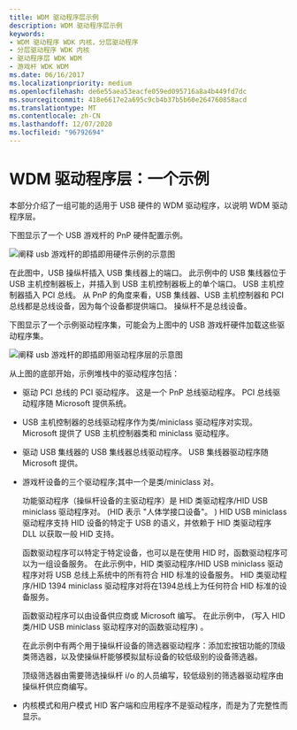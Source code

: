 ```yaml
---
title: WDM 驱动程序层示例
description: WDM 驱动程序层示例
keywords:
- WDM 驱动程序 WDK 内核，分层驱动程序
- 分层驱动程序 WDK 内核
- 驱动程序层 WDK WDM
- 游戏杆 WDK WDM
ms.date: 06/16/2017
ms.localizationpriority: medium
ms.openlocfilehash: de6e55aea53eacfe059ed095716a8a4b449fd7dc
ms.sourcegitcommit: 418e6617e2a695c9cb4b37b5b60e264760858acd
ms.translationtype: MT
ms.contentlocale: zh-CN
ms.lasthandoff: 12/07/2020
ms.locfileid: "96792694"
---
```

# <a name="wdm-driver-layers-an-example"></a>WDM 驱动程序层：一个示例





本部分介绍了一组可能的适用于 USB 硬件的 WDM 驱动程序，以说明 WDM 驱动程序层。

下图显示了一个 USB 游戏杆的 PnP 硬件配置示例。

![阐释 usb 游戏杆的即插即用硬件示例的示意图](images/usbjoyhw.png)

在此图中，USB 操纵杆插入 USB 集线器上的端口。 此示例中的 USB 集线器位于 USB 主机控制器板上，并插入到 USB 主机控制器板上的单个端口。 USB 主机控制器插入 PCI 总线。 从 PnP 的角度来看，USB 集线器、USB 主机控制器和 PCI 总线都是总线设备，因为每个设备都提供端口。 操纵杆不是总线设备。

下图显示了一个示例驱动程序集，可能会为上图中的 USB 游戏杆硬件加载这些驱动程序集。

![阐释 usb 游戏杆的即插即用驱动程序层的示意图](images/usbjoydr.png)

从上图的底部开始，示例堆栈中的驱动程序包括：

-   驱动 PCI 总线的 PCI 驱动程序。 这是一个 PnP 总线驱动程序。 PCI 总线驱动程序随 Microsoft 提供系统。

-   USB 主机控制器的总线驱动程序作为类/miniclass 驱动程序对实现。 Microsoft 提供了 USB 主机控制器类和 miniclass 驱动程序。

-   驱动 USB 集线器的 USB 集线器总线驱动程序。 USB 集线器驱动程序随 Microsoft 提供。

-   游戏杆设备的三个驱动程序;其中一个是类/miniclass 对。

    功能驱动程序（操纵杆设备的主驱动程序）是 HID 类驱动程序/HID USB miniclass 驱动程序对。  (HID 表示 "人体学接口设备"。 ) HID USB miniclass 驱动程序支持 HID 设备的特定于 USB 的语义，并依赖于 HID 类驱动程序 DLL 以获取一般 HID 支持。

    函数驱动程序可以特定于特定设备，也可以是在使用 HID 时，函数驱动程序可以为一组设备服务。 在此示例中，HID 类驱动程序/HID USB miniclass 驱动程序对将 USB 总线上系统中的所有符合 HID 标准的设备服务。 HID 类驱动程序/HID 1394 miniclass 驱动程序对将在1394总线上为任何符合 HID 标准的设备服务。

    函数驱动程序可以由设备供应商或 Microsoft 编写。 在此示例中， (写入 HID 类/HID USB miniclass 驱动程序对的函数驱动程序) 。

    在此示例中有两个用于操纵杆设备的筛选器驱动程序：添加宏按钮功能的顶级类筛选器，以及使操纵杆能够模拟鼠标设备的较低级别的设备筛选器。

    顶级筛选器由需要筛选操纵杆 i/o 的人员编写，较低级别的筛选器驱动程序由操纵杆供应商编写。

-   内核模式和用户模式 HID 客户端和应用程序不是驱动程序，而是为了完整性而显示。

 

 




